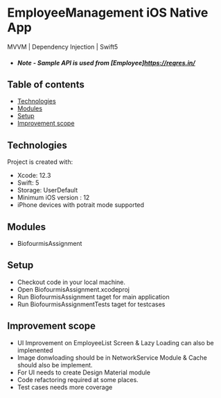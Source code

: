 # EmployeeManagement iOS Native App

MVVM | Dependency Injection | Swift5

* ##### Note - Sample API is used from [Employee]https://reqres.in/

## Table of contents
* [Technologies](#technologies)
* [Modules](#modules)
* [Setup](#setup)
* [Improvement scope](#improvement)

## Technologies

Project is created with:
* Xcode: 12.3
* Swift: 5
* Storage: UserDefault
* Minimum iOS version : 12
* iPhone devices with potrait mode supported

## Modules
* BiofourmisAssignment

## Setup
* Checkout code in your local machine.
* Open BiofourmisAssignment.xcodeproj
* Run BiofourmisAssignment taget for main application
* Run BiofourmisAssignmentTests taget for testcases


## Improvement scope
* UI Improvement on EmployeeList Screen & Lazy Loading can also be implenented
* Image donwloading should be in NetworkService Module & Cache should also be implement.
* For UI needs to create Design Material module
* Code refactoring required at some places.
* Test cases needs more coverage
